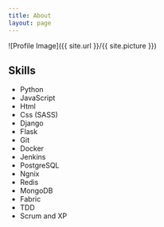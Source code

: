 ```yaml
---
title: About
layout: page
---
```

![Profile Image]({{ site.url }}/{{ site.picture }})

<h2>Skills</h2>

<ul class="skill-list">
	<li>Python</li>
	<li>JavaScript</li>
	<li>Html</li>
	<li>Css (SASS)</li>
	<li>Django</li>
	<li>Flask</li>
	<li>Git</li>
	<li>Docker</li>
	<li>Jenkins</li>
	<li>PostgreSQL</li>
	<li>Ngnix</li>
	<li>Redis</li>
	<li>MongoDB</li>
	<li>Fabric</li>
	<li>TDD</li>
	<li>Scrum and XP</li>
</ul>

